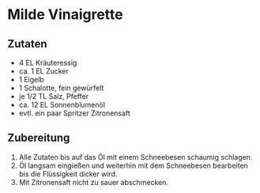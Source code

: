 # Milde Vinaigrette

## Zutaten

- 4 EL Kräuteressig
- ca. 1 EL Zucker
- 1 Eigelb
- 1 Schalotte, fein gewürfelt
- je 1/2 TL Salz, Pfeffer
- ca. 12 EL Sonnenblumenöl
- evtl. ein paar Spritzer Zitronensaft

## Zubereitung

1. Alle Zutaten bis auf das Öl mit einem Schneebesen schaumig schlagen.
1. Öl langsam eingießen und weiterhin mit dem Schneebesen bearbeiten bis die Flüssigkeit dicker wird.
1. Mit Zitronensaft nicht zu sauer abschmecken.
